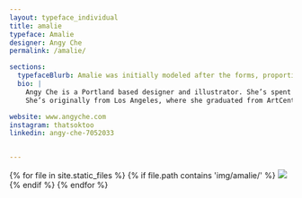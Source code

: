 ```yaml
---
layout: typeface_individual
title: amalie
typeface: Amalie
designer: Angy Che
permalink: /amalie/

sections:
  typefaceBlurb: Amalie was initially modeled after the forms, proportions, and construction of Didot. Through the development process, it began to take on its own unique characteristics. Amalie currently comes in both text and display weights. The family will continue to be expanded and refined until the cows come home.
  bio: |
    Angy Che is a Portland based designer and illustrator. She’s spent the last several years in San Francisco working on a variety of projects, from illustration and lettering, to identity design and ad campaigns. Type design is a newly acquired skill that she’s excited to integrate into her other work. 
    She’s originally from Los Angeles, where she graduated from ArtCenter College of Design with a degree in illustration."

website: www.angyche.com
instagram: thatsoktoo
linkedin: angy-che-7052033


---
```


<div class="typeface__images">
{% for file in site.static_files %}
  {% if file.path contains 'img/amalie/' %}
    <img src="{{ file.path }}" />
  {% endif %}
{% endfor %}
</div>
